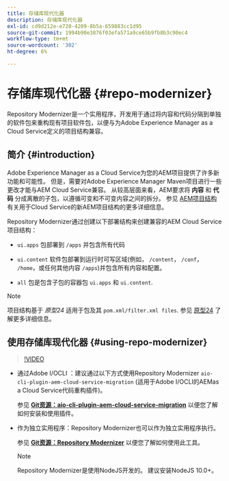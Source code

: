 ```yaml
---
title: 存储库现代化器
description: 存储库现代化器
exl-id: cd9d212e-e720-4209-8b5a-659883cc1d95
source-git-commit: 1994b90e3876f03efa571a9ce65b9fb8b3c90ec4
workflow-type: tm+mt
source-wordcount: '302'
ht-degree: 6%

---
```


# 存储库现代化器 {#repo-modernizer}

Repository Modernizer是一个实用程序，开发用于通过将内容和代码分隔到单独的软件包来重构现有项目软件包，以便与为Adobe Experience Manager as a Cloud Service定义的项目结构兼容。

## 简介 {#introduction}

Adobe Experience Manager as a Cloud Service为您的AEM项目提供了许多新功能和可能性。 但是，需要对Adobe Experience Manager Maven项目进行一些更改才能与AEM Cloud Service兼容。 从较高层面来看，AEM要求将 **内容** 和 **代码** 分成离散的子包，以遵循可变和不可变内容之间的拆分。 参见 [AEM项目结构](https://experienceleague.adobe.com/docs/experience-manager-cloud-service/content/implementing/developing/aem-project-content-package-structure.html) 有关用于Cloud Service的新AEM项目结构的更多详细信息。

Repository Modernizer通过创建以下部署结构来创建兼容的AEM Cloud Service项目结构：

* `ui.apps` 包部署到 `/apps` 并包含所有代码

* `ui.content` 软件包部署到运行时可写区域(例如， `/content`， `/conf`， `/home`，或任何其他内容 `/apps`)并包含所有内容和配置。

* `all` 包是包含子包的容器包 `ui.apps` 和 `ui.content`.

>[!NOTE]
>项目结构基于 *原型24* 适用于包及其 `pom.xml/filter.xml files`. 参见 [原型24](https://github.com/adobe/aem-project-archetype) 了解更多详细信息。

## 使用存储库现代化器 {#using-repo-modernizer}

>[!VIDEO](https://video.tv.adobe.com/v/333057/?quality=12&learn=on)

* 通过Adobe I/OCLI ：建议通过以下方式使用Repository Modernizer `aio-cli-plugin-aem-cloud-service-migration` (适用于Adobe I/OCLI的AEMas a Cloud Service代码重构插件)。

  参见 **[Git资源：aio-cli-plugin-aem-cloud-service-migration](https://github.com/adobe/aio-cli-plugin-aem-cloud-service-migration#introduction)** 以便您了解如何安装和使用插件。

* 作为独立实用程序：Repository Modernizer也可以作为独立实用程序执行。

  参见 **[Git资源：Repository Modernizer](https://github.com/adobe/aem-cloud-service-source-migration/tree/master/packages/repository-modernizer)** 以便您了解如何使用此工具。

  >[!NOTE]
  >
  >Repository Modernizer是使用NodeJS开发的。 建议安装NodeJS 10.0+。
